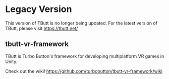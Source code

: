 # Legacy Version
This version of TButt is no longer being updated. For the latest version of TButt, please visit https://tbutt.net/

## tbutt-vr-framework
TButt is Turbo Button's framework for developing multiplatform VR games in Unity.


Check out the wiki! https://github.com/turbobutton/tbutt-vr-framework/wiki
